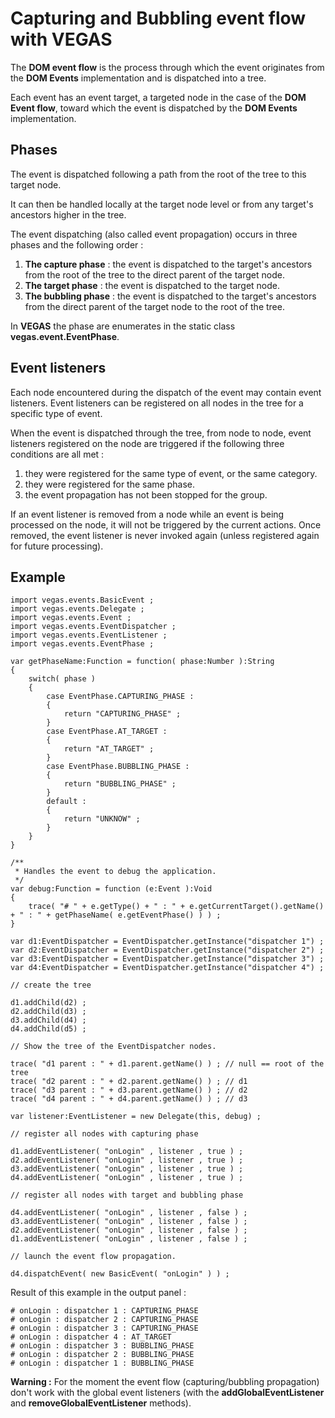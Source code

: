# Capturing and Bubbling event flow with VEGAS #

The **DOM event flow** is the process through which the event originates from the **DOM Events** implementation and is dispatched into a tree.

Each event has an event target, a targeted node in the case of the **DOM Event flow**, toward which the event is dispatched by the **DOM Events** implementation.

## Phases ##

The event is dispatched following a path from the root of the tree to this target node.

It can then be handled locally at the target node level or from any target's ancestors higher in the tree.

The event dispatching (also called event propagation) occurs in three phases and the following order :

  1. **The capture phase** : the event is dispatched to the target's ancestors from the root of the tree to the direct parent of the target node.
  1. **The target phase** : the event is dispatched to the target node.
  1. **The bubbling phase** : the event is dispatched to the target's ancestors from the direct parent of the target node to the root of the tree.

In **VEGAS** the phase are enumerates in the static class **vegas.event.EventPhase**.

## Event listeners ##

Each node encountered during the dispatch of the event may contain event listeners. Event listeners can be registered on all nodes in the tree for a specific type of event.

When the event is dispatched through the tree, from node to node, event listeners registered on the node are triggered if the following three conditions are all met :

  1. they were registered for the same type of event, or the same category.
  1. they were registered for the same phase.
  1. the event propagation has not been stopped for the group.

If an event listener is removed from a node while an event is being processed on the node, it will not be triggered by the current actions. Once removed, the event listener is never invoked again (unless registered again for future processing).

## Example ##

```
import vegas.events.BasicEvent ;
import vegas.events.Delegate ;
import vegas.events.Event ;
import vegas.events.EventDispatcher ;
import vegas.events.EventListener ;
import vegas.events.EventPhase ;

var getPhaseName:Function = function( phase:Number ):String
{
	switch( phase )
	{
		case EventPhase.CAPTURING_PHASE : 
		{
			return "CAPTURING_PHASE" ;
		}
		case EventPhase.AT_TARGET : 
		{
			return "AT_TARGET" ;
		}
		case EventPhase.BUBBLING_PHASE :
		{
			return "BUBBLING_PHASE" ;
		}
		default :
		{
			return "UNKNOW" ;
		}
	}
}

/**
 * Handles the event to debug the application.
 */
var debug:Function = function (e:Event ):Void
{
	trace( "# " + e.getType() + " : " + e.getCurrentTarget().getName() + " : " + getPhaseName( e.getEventPhase() ) ) ;
}

var d1:EventDispatcher = EventDispatcher.getInstance("dispatcher 1") ;
var d2:EventDispatcher = EventDispatcher.getInstance("dispatcher 2") ;
var d3:EventDispatcher = EventDispatcher.getInstance("dispatcher 3") ;
var d4:EventDispatcher = EventDispatcher.getInstance("dispatcher 4") ;

// create the tree

d1.addChild(d2) ;
d2.addChild(d3) ;
d3.addChild(d4) ;
d4.addChild(d5) ;

// Show the tree of the EventDispatcher nodes.

trace( "d1 parent : " + d1.parent.getName() ) ; // null == root of the tree
trace( "d2 parent : " + d2.parent.getName() ) ; // d1
trace( "d3 parent : " + d3.parent.getName() ) ; // d2
trace( "d4 parent : " + d4.parent.getName() ) ; // d3

var listener:EventListener = new Delegate(this, debug) ;

// register all nodes with capturing phase

d1.addEventListener( "onLogin" , listener , true ) ;
d2.addEventListener( "onLogin" , listener , true ) ;
d3.addEventListener( "onLogin" , listener , true ) ;
d4.addEventListener( "onLogin" , listener , true ) ;

// register all nodes with target and bubbling phase

d4.addEventListener( "onLogin" , listener , false ) ;
d3.addEventListener( "onLogin" , listener , false ) ;
d2.addEventListener( "onLogin" , listener , false ) ;
d1.addEventListener( "onLogin" , listener , false ) ;

// launch the event flow propagation.

d4.dispatchEvent( new BasicEvent( "onLogin" ) ) ;

```

Result of this example in the output panel :
```
# onLogin : dispatcher 1 : CAPTURING_PHASE
# onLogin : dispatcher 2 : CAPTURING_PHASE
# onLogin : dispatcher 3 : CAPTURING_PHASE
# onLogin : dispatcher 4 : AT_TARGET
# onLogin : dispatcher 3 : BUBBLING_PHASE
# onLogin : dispatcher 2 : BUBBLING_PHASE
# onLogin : dispatcher 1 : BUBBLING_PHASE
```

**Warning :** For the moment the event flow (capturing/bubbling propagation) don't work with the global event listeners (with the **addGlobalEventListener** and **removeGlobalEventListener** methods).